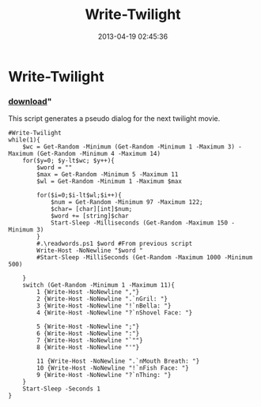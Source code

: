 ﻿---
pid:            4119
parent:         0
children:       
poster:         dvsdeedee
title:          Write-Twilight
date:           2013-04-19 02:45:36
format:         posh
---

# Write-Twilight

### [download](4119.ps1)"

This script generates a pseudo dialog for the next twilight movie.

```posh
#Write-Twilight
while(1){
    $wc = Get-Random -Minimum (Get-Random -Minimum 1 -Maximum 3) -Maximum (Get-Random -Minimum 4 -Maximum 14)
    for($y=0; $y-lt$wc; $y++){
        $word = ""
        $max = Get-Random -Minimum 5 -Maximum 11
        $wl = Get-Random -Minimum 1 -Maximum $max
                
        for($i=0;$i-lt$wl;$i++){
	        $num = Get-Random -Minimum 97 -Maximum 122;
	        $char= [char][int]$num;
	        $word += [string]$char
	        Start-Sleep -Milliseconds (Get-Random -Maximum 150 -Minimum 3)
        }
        #.\readwords.ps1 $word #From previous script
        Write-Host -NoNewline "$word "
        #Start-Sleep -MilliSeconds (Get-Random -Maximum 1000 -Minimum 500)
        
    }
    switch (Get-Random -Minimum 1 -Maximum 11){
        1 {Write-Host -NoNewline ","}
        2 {Write-Host -NoNewline ".`nGril: "}
        3 {Write-Host -NoNewline "!`nBella: "}
        4 {Write-Host -NoNewline "?`nShovel Face: "}

        5 {Write-Host -NoNewline ";"}
        6 {Write-Host -NoNewline ":"}
        7 {Write-Host -NoNewline "`""}
        8 {Write-Host -NoNewline "'"}

        11 {Write-Host -NoNewline ".`nMouth Breath: "}
        10 {Write-Host -NoNewline "!`nFish Face: "}
        9 {Write-Host -NoNewline "?`nThing: "}
    }
    Start-Sleep -Seconds 1
}
```
